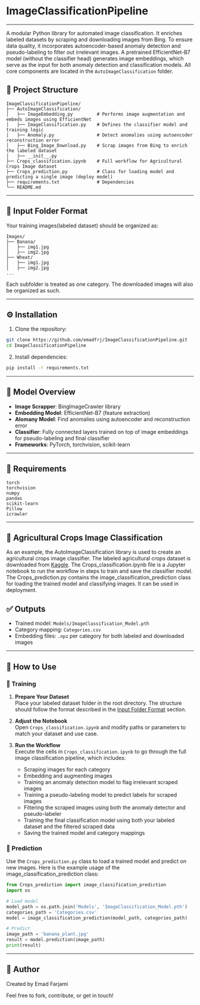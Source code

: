 # ImageClassificationPipeline

---
A modular Python library for automated image classification. It enriches labeled datasets by scraping and downloading images from Bing. To ensure data quality, it incorporates autoencoder-based anomaly detection and pseudo-labeling to filter out irrelevant images. A pretrained EfficientNet-B7 model (without the classifier head) generates image embeddings, which serve as the input for both anomaly detection and classification models. All core components are located in the ```AutoImageClassification``` folder.

## 📂 Project Structure
```
ImageClassificationPipeline/
├── AutoImageClassification/
│   ├── ImageEmbedding.py         # Performs image augmentation and embeds images using EfficientNet
│   ├── ImageClassification.py    # Defines the classifier model and training logic
│   ├── Anomaly.py                # Detect anomalies using autoencoder reconstruction error
│   ├── Bing_Image_Download.py    # Scrap images from Bing to enrich the labeled dataset
│   ├── __init__.py
├── Crops_classification.ipynb    # Full workflow for Agricultural Crops Image dataset
├── Crops_prediction.py           # Class for loading model and predicting a single image (deploy model)
├── requirements.txt              # Dependencies
└── README.md
```
---

## 📁 Input Folder Format

Your training images(labeled dataset) should be organized as:

```
Images/
├── Banana/
│   ├── img1.jpg
│   ├── img2.jpg
├── Wheat/
│   ├── img1.jpg
│   ├── img2.jpg
...
```

Each subfolder is treated as one category.
The downloaded images will also be organized as such.

---


## ⚙️ Installation

1. Clone the repository:
```bash
git clone https://github.com/emadfrj/ImageClassificationPipeline.git
cd ImageClassificationPipeline
```

2. Install dependencies:
```bash
pip install -r requirements.txt
```

---

## 🧠 Model Overview

- **Image Scrapper**: BingImageCrawler library
- **Embedding Model**: EfficientNet-B7 (feature extraction)
- **Alomany Model**: Find anomalies using autoencoder and reconstruction error 
- **Classifier**: Fully connected layers trained on top of image embeddings for pseudo-labeling and final classifier
- **Frameworks**: PyTorch, torchvision, scikit-learn

---
## 🧾 Requirements

```
torch
torchvision
numpy
pandas
scikit-learn
Pillow
icrawler
```

---
## 🌾 Agricultural Crops Image Classification
As an example, the AutoImageClassification library is used to create an agricultural crops image classifier. The labeled agricultural crops dataset is downloaded from [Kaggle](https://www.kaggle.com/datasets/mdwaquarazam/agricultural-crops-image-classification).
The Crops_classification.ipynb file is a Jupyter notebook to run the workflow in steps to train and save the classifier model.  
The Crops_prediction.py contains the image_classification_prediction class for loading the trained model and classifying images. It can be used in deployment.

## ✅ Outputs

- Trained model: `Models/ImageClassification_Model.pth`
- Category mapping: `Categories.csv`
- Embedding files: `.npz` per category for both labeled and downloaded images

---
## 📘 How to Use

### 📌 Training
1. **Prepare Your Dataset**  
   Place your labeled dataset folder in the root directory. The structure should follow the format described in the [Input Folder Format](#-input-folder-format) section.
   
2. **Adjust the Notebook**  
   Open `Crops_classification.ipynb` and modify paths or parameters to match your dataset and use case.
3. **Run the Workflow**  
   Execute the cells in `Crops_classification.ipynb` to go through the full image classification pipeline, which includes:
   - Scraping images for each category
   - Embedding and augmenting images
   - Training an anomaly detection model to flag irrelevant scraped images
   - Training a pseudo-labeling model to predict labels for scraped images
   - Filtering the scraped images using both the anomaly detector and pseudo-labeler
   - Training the final classification model using both your labeled dataset and the filtered scraped data
   - Saving the trained model and category mappings
     
### 📌 Prediction

Use the `Crops_prediction.py` class to load a trained model and predict on new images.
Here is the example usage of the image_classification_prediction class:

```python
from Crops_prediction import image_classification_prediction
import os

# Load model
model_path = os.path.join('Models', 'ImageClassification_Model.pth')
categories_path = 'Categories.csv'
model = image_classification_prediction(model_path, categories_path)

# Predict
image_path = 'banana_plant.jpg'
result = model.prediction(image_path)
print(result)
```

---

## 👤 Author

Created by Emad Farjami

Feel free to fork, contribute, or get in touch!
